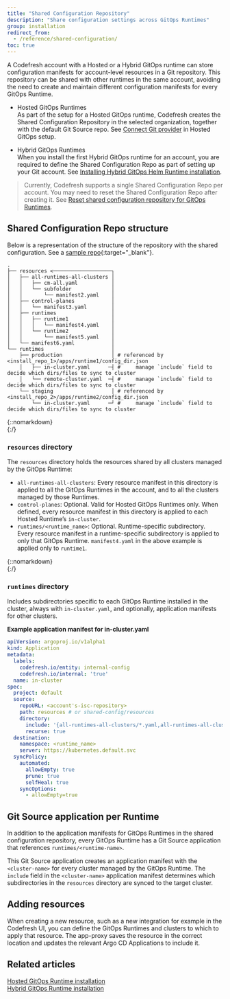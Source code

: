 ```yaml
---
title: "Shared Configuration Repository"
description: "Share configuration settings across GitOps Runtimes"
group: installation
redirect_from:
  - /reference/shared-configuration/
toc: true
---
```



A Codefresh account with a Hosted or a Hybrid GitOps runtime can store configuration manifests for account-level resources in a Git repository. This repository can be shared with other runtimes in the same account, avoiding the need to create and maintain different configuration manifests for every GitOps Runtime.

* Hosted GitOps Runtimes  
  As part of the setup for a Hosted GitOps runtime, Codefresh creates the Shared Configuration Repository in the selected organization, together with the default Git Source repo. See [Connect Git provider]({{site.baseurl}}/docs/installation/gitops/hosted-runtime/#2-connect-git-provider) in Hosted GitOps setup.  

* Hybrid GitOps Runtimes  
  When you install the first Hybrid GitOps runtime for an account, you are required to define the Shared Configuration Repo as part of setting up your Git account.  See [Installing Hybrid GitOps Helm Runtime installation]({{site.baseurl}}/docs/installation/gitops/hybrid-gitops-helm-installation/#step-3-set-up-gitops-git-account).  


> Currently, Codefresh supports a single Shared Configuration Repo per account.
  You may need to reset the Shared Configuration Repo after creating it. See [Reset shared configuration repository for GitOps Runtimes]({{site.baseurl}}/docs/installation/gitops/monitor-manage-runtimes/#reset-shared-configuration-repository-for-gitops-runtimes).


## Shared Configuration Repo structure
Below is a representation of the structure of the repository with the shared configuration. 
See a [sample repo](https://github.dev/noam-codefresh/shared-gs){:target="\_blank"}.

```
.
├── resources <───────────────────┐
│   ├── all-runtimes-all-clusters │
│   │   ├── cm-all.yaml           │
│   │   └── subfolder             │
│   │       └── manifest2.yaml    │
│   ├── control-planes            │
│   │   └── manifest3.yaml        │
│   ├── runtimes                  │
│   │   ├── runtime1              │
│   │   │   └── manifest4.yaml    │
│   │   └── runtime2              │
│   │       └── manifest5.yaml    │
│   └── manifest6.yaml            │
└── runtimes                      │
    ├── production                │ # referenced by <install_repo_1>/apps/runtime1/config_dir.json
    │   ├── in-cluster.yaml      ─┤ #     manage `include` field to decide which dirs/files to sync to cluster
    │   └── remote-cluster.yaml  ─┤ #     manage `include` field to decide which dirs/files to sync to cluster
    └── staging                   │ # referenced by <install_repo_2>/apps/runtime2/config_dir.json
        └── in-cluster.yaml      ─┘ #     manage `include` field to decide which dirs/files to sync to cluster
```
{::nomarkdown}
<br>
{:/}

### `resources` directory 

The `resources` directory holds the resources shared by all clusters managed by the GitOps Runtime:

  * `all-runtimes-all-clusters`: Every resource manifest in this directory is applied to all the GitOps Runtimes in the account, and to all the clusters managed by those Runtimes.  
  * `control-planes`: Optional. Valid for Hosted GitOps Runtimes only. When defined, every resource manifest in this directory is applied to each Hosted Runtime’s `in-cluster`.
  * `runtimes/<runtime_name>`: Optional. Runtime-specific subdirectory. Every resource manifest in a runtime-specific subdirectory is applied to only that GitOps Runtime. `manifest4.yaml` in the above example is applied only to `runtime1`. 

{::nomarkdown}
<br>
{:/}

### `runtimes` directory 
Includes subdirectories specific to each GitOps Runtime installed in the cluster, always with `in-cluster.yaml`, and optionally, application manifests for other clusters. 

**Example application manifest for in-cluster.yaml**

```yaml
apiVersion: argoproj.io/v1alpha1
kind: Application
metadata:
  labels:
    codefresh.io/entity: internal-config
    codefresh.io/internal: 'true'
  name: in-cluster
spec:
  project: default
  source: 
    repoURL: <account's-isc-repository>
    path: resources # or shared-config/resources
    directory:
      include: '{all-runtimes-all-clusters/*.yaml,all-runtimes-all-clusters/**/*.yaml,runtimes/<runtime_name>/*.yaml,runtimes/<runtime_name>/**/*.yaml,control-planes/*.yaml,control-planes/**/*.yaml}'
      recurse: true
  destination:
    namespace: <runtime_name>
    server: https://kubernetes.default.svc
  syncPolicy:
    automated:
      allowEmpty: true
      prune: true
      selfHeal: true
    syncOptions:
      - allowEmpty=true
```


## Git Source application per Runtime
In addition to the application manifests for GitOps Runtimes in the shared configuration repository, every GitOps Runtime has a Git Source application that references `runtimes/<runtime-name>`.  

This Git Source application creates an application manifest with the `<cluster-name>` for every cluster managed by the GitOps Runtime. The `include` field in the `<cluster-name>` application manifest determines which subdirectories in the `resources` directory are synced to the target cluster.


## Adding resources
When creating a new resource, such as a new integration for example in the Codefresh UI, you can define the GitOps Runtimes and clusters to which to apply that resource. The app-proxy saves the resource in the correct location and updates the relevant Argo CD Applications to include it. 

## Related articles
[Hosted GitOps Runtime installation]({{site.baseurl}}/docs/installation/gitops/hosted-runtime/)  
[Hybrid GitOps Runtime installation]({{site.baseurl}}/docs/installation/gitops/hybrid-gitops-helm-installation/)  
 










